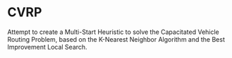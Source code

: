 # CVRP
Attempt to create a Multi-Start Heuristic to solve the Capacitated Vehicle Routing Problem, based on the K-Nearest Neighbor Algorithm and the Best Improvement Local Search.
